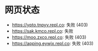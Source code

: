 # 网页状态
- https://ypto.tnpyv.repl.co: 失败 (403)
- https://sak.kmco.repl.co: 失败
- https://moo.zxco.repl.co: 失败 (403)
- https://apping.eywjx.repl.co: 失败 (403)
